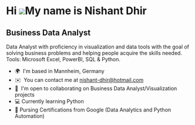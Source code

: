 Hi ![](https://user-images.githubusercontent.com/18350557/176309783-0785949b-9127-417c-8b55-ab5a4333674e.gif)My name is Nishant Dhir
====================================================================================================================================

Business Data Analyst
-------------------------------------

Data Analyst with proficiency in visualization and data tools with the goal of solving business problems and helping people acquire the skills needed. Tools: Microsoft Excel, PowerBI, SQL & Python.

*   🌍  I'm based in Mannheim, Germany
*   ✉️  You can contact me at [nishant-dhir@hotmail.com](mailto:nishant-dhir@hotmail.com)
*   🤝  I'm open to collaborating on Business Data Analyst/Visualization projects
*   💻  Currently learning Python 
*   📃  Pursing Certifications from Google (Data Analytics and Python Automation)
